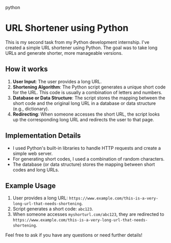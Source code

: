 python
# URL Shortener using Python

This is my second task from my Python development internship. I've created a simple URL shortener using Python. The goal was to take long URLs and generate shorter, more manageable versions.

## How it works

1. **User Input**: The user provides a long URL.
2. **Shortening Algorithm**: The Python script generates a unique short code for the URL. This code is usually a combination of letters and numbers.
3. **Database or Data Structure**: The script stores the mapping between the short code and the original long URL in a database or data structure (e.g., dictionary).
4. **Redirecting**: When someone accesses the short URL, the script looks up the corresponding long URL and redirects the user to that page.

## Implementation Details

- I used Python's built-in libraries to handle HTTP requests and create a simple web server.
- For generating short codes, I used a combination of random characters.
- The database (or data structure) stores the mapping between short codes and long URLs.

## Example Usage

1. User provides a long URL: `https://www.example.com/this-is-a-very-long-url-that-needs-shortening`.
2. Script generates a short code: `abc123`.
3. When someone accesses `myshorturl.com/abc123`, they are redirected to `https://www.example.com/this-is-a-very-long-url-that-needs-shortening`.

Feel free to ask if you have any questions or need further details!
